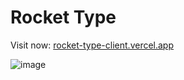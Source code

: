 # Rocket Type

Visit now: [rocket-type-client.vercel.app](https://rocket-type-client.vercel.app)   

![image](https://github.com/r0nz-29/rocket-type-client/assets/76162540/5e1d2c3b-7115-4db8-b90e-3ea0b4b361fe)

